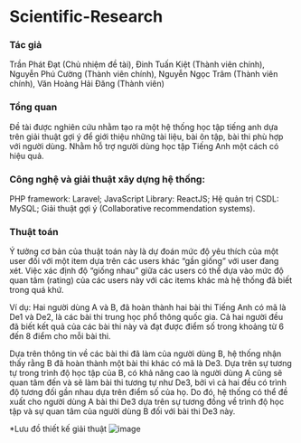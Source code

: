 # Scientific-Research
### Tác giả
Trần Phát Đạt (Chủ nhiệm đề tài), Đinh Tuấn Kiệt (Thành viên chính), Nguyễn Phú Cường (Thành viên chính), Nguyễn Ngọc Trâm (Thành viên chính), Văn Hoàng Hải Đăng (Thành viên)

### Tổng quan
Đề tài được nghiên cứu nhằm tạo ra một hệ thống học tập tiếng anh dựa trên giải thuật gợi ý để giới thiệu những tài liệu, bài ôn tập, bài thi phù hợp với người dùng. Nhằm hỗ trợ người dùng học tập Tiếng Anh một cách có hiệu quả.

### Công nghệ và giải thuật xây dựng hệ thống:
PHP framework: Laravel;
JavaScript Library: ReactJS;
Hệ quản trị CSDL: MySQL;
Giải thuật gợi ý (Collaborative recommendation systems).

### Thuật toán
Ý tưởng cơ bản của thuật toán này là dự đoán mức độ yêu thích của một user đối với một item dựa trên các users khác “gần giống” với user đang xét. Việc xác định độ “giống nhau” giữa các users có thể dựa vào mức độ quan tâm (rating) của các users này với các items khác mà hệ thống đã biết trong quá khứ.

Ví dụ: Hai người dùng A và B, đã hoàn thành hai bài thi Tiếng Anh có mã là De1 và De2, là các bài thi trung học phổ thông quốc gia. Cả hai người đều đã biết kết quả của các bài thi này và đạt được điểm số trong khoảng từ 6 đến 8 điểm cho mỗi bài thi.

Dựa trên thông tin về các bài thi đã làm của người dùng B, hệ thống nhận thấy rằng B đã hoàn thành một bài thi khác có mã là De3. Dựa trên sự tương tự trong trình độ học tập của B, có khả năng cao là người dùng A cũng sẽ quan tâm đến và sẽ làm bài thi tương tự như De3, bởi vì cả hai đều có trình độ tương đối gần nhau dựa trên điểm số của họ. Do đó, hệ thống có thể đề xuất cho người dùng A bài thi De3 dựa trên sự tương đồng về trình độ học tập và sự quan tâm của người dùng B đối với bài thi De3 này.

*Lưu đồ thiết kế giải thuật
![image](https://github.com/phatdattran2k2/Scientific-Research/assets/137701738/abe77d6b-a6c0-494d-a2b7-4aede4d85b74)
